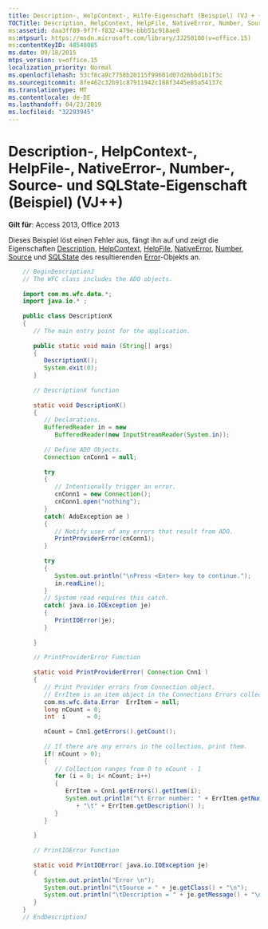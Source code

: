 ```yaml
---
title: Description-, HelpContext-, Hilfe-Eigenschaft (Beispiel) (VJ + +)
TOCTitle: Description, HelpContext, HelpFile, NativeError, Number, Source, and SQLState properties example (VJ++)
ms:assetid: daa3ff89-9f7f-f832-479e-bbb51c918ae8
ms:mtpsurl: https://msdn.microsoft.com/library/JJ250100(v=office.15)
ms:contentKeyID: 48548085
ms.date: 09/18/2015
mtps_version: v=office.15
localization_priority: Normal
ms.openlocfilehash: 53cf6ca9c7758b20115f99601d07d26bbd1b1f3c
ms.sourcegitcommit: 8fe462c32b91c87911942c188f3445e85a54137c
ms.translationtype: MT
ms.contentlocale: de-DE
ms.lasthandoff: 04/23/2019
ms.locfileid: "32293945"
---
```

# <a name="description-helpcontext-helpfile-nativeerror-number-source-and-sqlstate-properties-example-vj"></a>Description-, HelpContext-, HelpFile-, NativeError-, Number-, Source- und SQLState-Eigenschaft (Beispiel) (VJ++)


**Gilt für**: Access 2013, Office 2013

Dieses Beispiel löst einen Fehler aus, fängt ihn auf und zeigt die Eigenschaften [Description](description-property-ado.md), [HelpContext](helpcontext-helpfile-properties-ado.md), [HelpFile](helpcontext-helpfile-properties-ado.md), [NativeError](nativeerror-property-ado.md), [Number](number-property-ado.md), [Source](source-property-ado-error.md) und [SQLState](sqlstate-property-ado.md) des resultierenden [Error](error-object-ado.md)-Objekts an.

```java
    // BeginDescriptionJ
    // The WFC class includes the ADO objects.
    
    import com.ms.wfc.data.*;
    import java.io.* ;
    
    public class DescriptionX
    {
       // The main entry point for the application.
    
       public static void main (String[] args)
       {
          DescriptionX();
          System.exit(0);
       }
    
       // DescriptionX function
    
       static void DescriptionX()
       {
          // Declarations.
          BufferedReader in = new 
             BufferedReader(new InputStreamReader(System.in));
    
          // Define ADO Objects.
          Connection cnConn1 = null;
    
          try
          {
             // Intentionally trigger an error.
             cnConn1 = new Connection();
             cnConn1.open("nothing");
          }
          catch( AdoException ae )
          {
             // Notify user of any errors that result from ADO.
             PrintProviderError(cnConn1);
          }
    
          try
          {
             System.out.println("\nPress <Enter> key to continue.");
             in.readLine();
          }
          // System read requires this catch.
          catch( java.io.IOException je)
          {
             PrintIOError(je);
          }
      
       }
    
       // PrintProviderError Function
    
       static void PrintProviderError( Connection Cnn1 )
       {
          // Print Provider errors from Connection object.
          // ErrItem is an item object in the Connections Errors collection.
          com.ms.wfc.data.Error  ErrItem = null;
          long nCount = 0;
          int  i      = 0;
    
          nCount = Cnn1.getErrors().getCount();
    
          // If there are any errors in the collection, print them.
          if( nCount > 0);
          {
             // Collection ranges from 0 to nCount - 1
             for (i = 0; i< nCount; i++)
             {
                ErrItem = Cnn1.getErrors().getItem(i);
                System.out.println("\t Error number: " + ErrItem.getNumber()
                   + "\t" + ErrItem.getDescription() );
             }
          }
    
       }
    
       // PrintIOError Function
    
       static void PrintIOError( java.io.IOException je)
       {
          System.out.println("Error \n");
          System.out.println("\tSource = " + je.getClass() + "\n");
          System.out.println("\tDescription = " + je.getMessage() + "\n");
       }
    }
    // EndDescriptionJ
```
